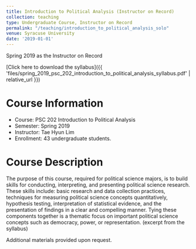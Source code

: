 ```yaml
---
title: Introduction to Political Analysis (Instructor on Record)
collection: teaching
type: Undergraduate Course, Instructor on Record
permalink: "/teaching/introduction_to_political_analysis_solo"
venue: Syracuse University
date: '2019-01-01'
---
```


Spring 2019 as the Instructor on Record

[Click here to download the syllabus]({{ 'files/spring_2019_psc_202_introduction_to_political_analysis_syllabus.pdf' | relative_url }})

Course Information
======
* Course: PSC 202 Introduction to Political Analysis
* Semester: Spring 2019
* Instructor: Tae Hyun Lim 
* Enrollment:  43 undergraduate students.

Course Description
======
The purpose of this course, required for political science majors, is to build skills for conducting, interpreting, and presenting political science research. These skills include: basic research and data collection practices, techniques for measuring political science concepts quantitatively, hypothesis testing, interpretation of statistical evidence, and the presentation of findings in a clear and compelling manner. Tying these components together is a thematic focus on important political science concepts such as democracy, power, or representation. (excerpt from the syllabus)


Additional materials provided upon request.
